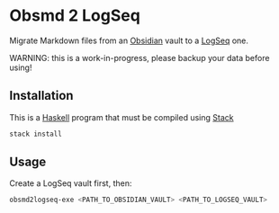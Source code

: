 # Obsmd 2 LogSeq

Migrate Markdown files from an [Obsidian](https://obsidian.md/) vault to a [LogSeq](https://logseq.com/) one.

WARNING: this is a work-in-progress, please backup your data before using!

## Installation

This is a [Haskell](https://www.haskell.org/) program that must be compiled using [Stack](https://docs.haskellstack.org)
```sh
stack install
```

## Usage

Create a LogSeq vault first, then:
```sh
obsmd2logseq-exe <PATH_TO_OBSIDIAN_VAULT> <PATH_TO_LOGSEQ_VAULT>
```

